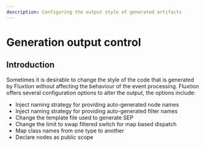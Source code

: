 ```yaml
---
description: Configuring the output style of generated artifacts
---
```


# Generation output control

## Introduction

Sometimes it is desirable to change the style of the code that is generated by Fluxtion without affecting the behaviour of the event processing. Fluxtion offers several configuration options to alter the output, the options include:

* Inject naming strategy for providing auto-generated node names
* Inject naming strategy for providing auto-generated filter names
* Change the template file used to generate SEP
* Change the limit to swap filtered switch for map based dispatch
* Map class names from one type to another
* Declare nodes as public scope



